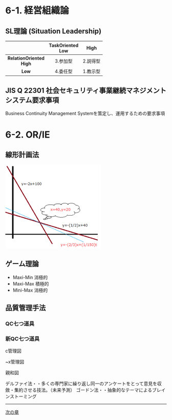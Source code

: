 # 6-1. 経営組織論

## SL理論 (Situation Leadership)

| | TaskOriented<br>Low | High |
|:---:|:---:|:---:|
|<b>RelationOriented<br/>High</b>| 3.参加型 | 2.説得型 |
|<b>Low</b>| 4.委任型 | 1.教示型 |

## JIS Q 22301 社会セキュリティ事業継続マネジメントシステム要求事項

Business Continuity Management Systemを策定し、運用するための要求事項

# 6-2. OR/IE

## 線形計画法

<img src="./pic/06_pic01_linear.png" width="300">

## ゲーム理論

- Maxi-Min 消極的
- Maxi-Max 積極的
- Mini-Max 消極的

## 品質管理手法

### QC七つ道具


### 新QC七つ道具



c管理図

~x管理図

親和図


デルファイ法・・多くの専門家に繰り返し同一のアンケートをとって意見を収斂・集約させる技法。（未来予測）
ゴードン法・・抽象的なテーマによるブレインストーミング




---
[次の章](./07_LegalAffairs.md)

